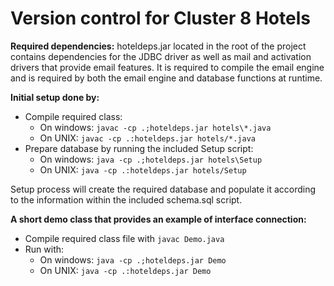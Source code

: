 # Version control for Cluster 8 Hotels

**Required dependencies:**
hoteldeps.jar located in the root of the project contains dependencies for the JDBC driver as well as mail and activation drivers that provide email features. It is required to compile the email engine and is required by both the email engine and database functions at runtime.

**Initial setup done by:**
* Compile required class:
    - On windows: `javac -cp .;hoteldeps.jar hotels\*.java`
    - On UNIX: `javac -cp .:hoteldeps.jar hotels/*.java`
* Prepare database by running the included Setup script:
    - On windows: `java -cp .;hoteldeps.jar hotels\Setup`
    - On UNIX: `java -cp .:hoteldeps.jar hotels/Setup`

Setup process will create the required database and populate it according to the information within the included schema.sql script.

**A short demo class that provides an example of interface connection:**
* Compile required class file with `javac Demo.java`
* Run with:
    - On windows: `java -cp .;hoteldeps.jar Demo`
    - On UNIX: `java -cp .:hoteldeps.jar Demo`
